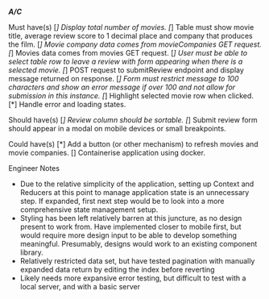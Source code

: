 ***A/C***

Must have(s)
[*] Display total number of movies.
[*] Table must show movie title, average review score to 1 decimal place and company that produces the film.
    [*] Movie company data comes from movieCompanies GET request.
    [*] Movies data comes from movies GET request.
[*] User must be able to select table row to leave a review with form appearing when there is a selected movie.
    [*] POST request to submitReview endpoint and display message returned on response.
    [*] Form must restrict message to 100 characters and show an error message if over 100 and not allow for submission in this instance.
[*] Highlight selected movie row when clicked.
[*] Handle error and loading states.

Should have(s)
[*] Review column should be sortable.
[*] Submit review form should appear in a modal on mobile devices or small breakpoints.

Could have(s)
[*] Add a button (or other mechanism) to refresh movies and movie companies.
[] Containerise application using docker.

Engineer Notes

* Due to the relative simplicity of the application, setting up Context and Reducers at this point to manage application state is an unnecessary step.  If expanded, first next step would be to look into a more comprehensive state management setup.
* Styling has been left relatively barren at this juncture, as no design present to work from.  Have implemented closer to mobile first, but would require more design input to be able to develop something meaningful.  Presumably, designs would work to an existing component library.
* Relatively restricted data set, but have tested pagination with manually expanded data return by editing the index before reverting
* Likely needs more expansive error testing, but difficult to test with a local server, and with a basic server
